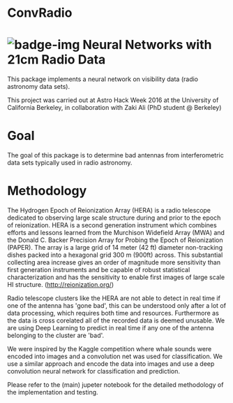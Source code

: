 # ConvRadio
![badge-img](https://img.shields.io/badge/Made%20at-%23AstroHackWeek-8063d5.svg?style=flat)
Neural Networks with 21cm Radio Data
====================================

This package implements a neural network on visibility data (radio astronomy data sets).

This project was carried out at Astro Hack Week 2016 at the University of California Berkeley, in collaboration with Zaki Ali (PhD student @ Berkeley) 

Goal
====
The goal of this package is to determine bad antennas from interferometric data sets typically used in radio astronomy. 

Methodology
=====
The Hydrogen Epoch of Reionization Array (HERA) is a radio telescope dedicated to observing large scale structure during and prior to the epoch of reionization.  HERA is a second generation instrument which combines efforts and lessons learned from the Murchison Widefield Array (MWA) and the Donald C. Backer Precision Array for Probing the Epoch of Reionization (PAPER). The array is a large grid of 14 meter (42 ft) diameter non-tracking dishes packed into a hexagonal grid 300 m (900ft)  across. This substantial collecting area increase gives an order of magnitude more sensitivity than first generation instruments and be capable of robust statistical characterization and has the sensitivity to enable first images of large scale HI structure. (http://reionization.org/)

Radio telescope clusters like the HERA are not able to detect in real time if one of the antenna has 'gone bad', this can be understood only after a lot of data processing, which requires both time and resources. Furthermore as the data is cross corelated all of the recorded data is deemed unusable. We are using Deep Learning to predict in real time if any one of the antenna belonging to the cluster are 'bad'. 

We were inspired by the Kaggle competition where whale sounds were encoded into images and a convolution net was used for classification. We use a similar approach and encode the data into images and use a deep convolution neural network for classification and prediction.

Please refer to the (main) jupeter notebook for the detailed methodology of the implementation and testing.

